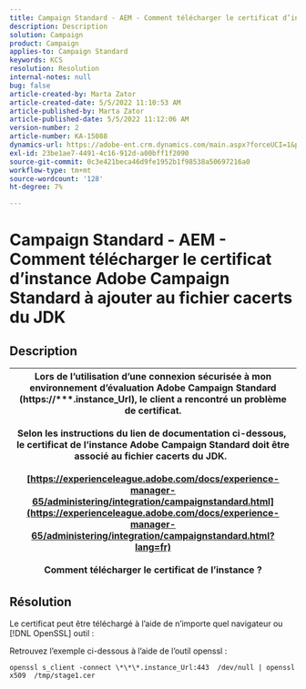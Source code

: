 ```yaml
---
title: Campaign Standard - AEM - Comment télécharger le certificat d’instance Adobe Campaign Standard à ajouter au fichier cacerts du JDK
description: Description
solution: Campaign
product: Campaign
applies-to: Campaign Standard
keywords: KCS
resolution: Resolution
internal-notes: null
bug: false
article-created-by: Marta Zator
article-created-date: 5/5/2022 11:10:53 AM
article-published-by: Marta Zator
article-published-date: 5/5/2022 11:12:06 AM
version-number: 2
article-number: KA-15088
dynamics-url: https://adobe-ent.crm.dynamics.com/main.aspx?forceUCI=1&pagetype=entityrecord&etn=knowledgearticle&id=16f10f06-64cc-ec11-a7b5-6045bd00dbbc
exl-id: 23be1ae7-4491-4c16-912d-a00bff1f2090
source-git-commit: 0c3e421beca46d9fe1952b1f98538a50697216a0
workflow-type: tm+mt
source-wordcount: '128'
ht-degree: 7%

---
```


# Campaign Standard - AEM - Comment télécharger le certificat d’instance Adobe Campaign Standard à ajouter au fichier cacerts du JDK

## Description



| Lors de l’utilisation d’une connexion sécurisée à mon environnement d’évaluation Adobe Campaign Standard (<b>https://\*\*\*.instance_Url</b>), le client a rencontré un problème de certificat.<br><br>  Selon les instructions du lien de documentation ci-dessous, &#x200B; le certificat de l’instance Adobe Campaign Standard doit être associé au fichier cacerts du JDK.  <br><br>[https://experienceleague.adobe.com/docs/experience-manager-65/administering/integration/campaignstandard.html](https://experienceleague.adobe.com/docs/experience-manager-65/administering/integration/campaignstandard.html?lang=fr)<br><br>  Comment télécharger le certificat de l’instance ? |
| --- |



## Résolution


Le certificat peut être téléchargé à l’aide de n’importe quel navigateur ou [!DNL OpenSSL] outil :

Retrouvez l’exemple ci-dessous à l’aide de l’outil openssl :

`openssl s_client -connect \*\*\*.instance_Url:443  /dev/null | openssl x509  /tmp/stage1.cer`
